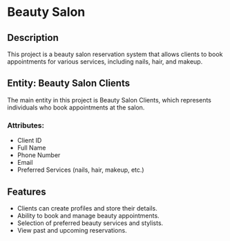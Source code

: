 # Beauty Salon

## Description 
This project is a beauty salon reservation system that allows clients to book appointments for various services, including nails, hair, and makeup.  

## Entity: Beauty Salon Clients  
The main entity in this project is Beauty Salon Clients, which represents individuals who book appointments at the salon.  

### Attributes:
- Client ID
- Full Name
- Phone Number 
- Email
- Preferred Services (nails, hair, makeup, etc.) 

## Features  
- Clients can create profiles and store their details.  
- Ability to book and manage beauty appointments.  
- Selection of preferred beauty services and stylists.  
- View past and upcoming reservations.
